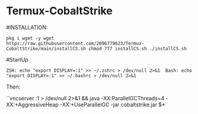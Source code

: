 # Termux-CobaltStrike



#INSTALLATION:




`pkg i wget -y
wget https://raw.githubusercontent.com/2096779623/Termux-CobaltStrike/main/installCS.sh
chmod 777 installCS.sh
./installCS.sh
`


#StartUp



`
ZSH:
echo "export DISPLAY=:1" >> ~/.zshrc > /dev/null 2>&1 
Bash:
echo "export DISPLAY=:1" >> ~/.bashrc > /dev/null 2>&1
`


Then:



``vncserver :1 > /dev/null 2>&1 && java -XX:ParallelGCThreads=4 -XX:+AggressiveHeap -XX:+UseParallelGC -jar cobaltstrike.jar $*`

